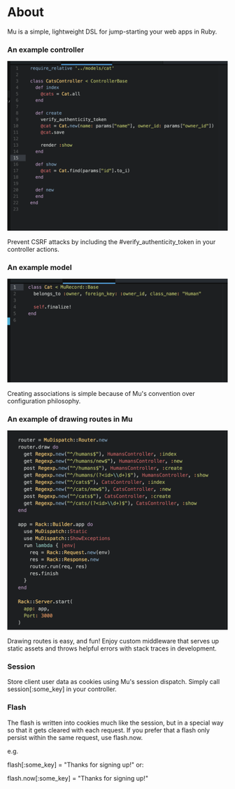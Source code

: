# About

Mu is a simple, lightweight DSL for jump-starting your web apps in Ruby.

### An example controller
![A controller example](./sample_app/public/mu_controller.png)

Prevent CSRF attacks by including the #verify_authenticity_token in your controller actions.

### An example model
![A model example](./sample_app/public/mu_model.png)

Creating associations is simple because of Mu's convention over configuration philosophy.


### An example of drawing routes in Mu
![A route example](./sample_app/public/mu_router.png)

Drawing routes is easy, and fun! Enjoy custom middleware that serves up static assets and throws helpful errors with stack traces in development.

### Session

Store client user data as cookies using Mu's session dispatch. Simply call session[:some_key] in your controller.

### Flash

The flash is written into cookies much like the session, but in a special way so that it gets cleared with each request. If you prefer that a flash only persist within the same request, use flash.now.

e.g.

flash[:some_key] = "Thanks for signing up!" or:

flash.now[:some_key] = "Thanks for signing up!"

